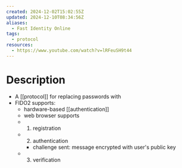 ```yaml
---
created: 2024-12-02T15:02:55Z
updated: 2024-12-10T08:34:56Z
aliases:
  - Fast Identity Online
tags:
  - protocol
resources:
  - https://www.youtube.com/watch?v=lRFeuSH9t44
---
```

# Description
- A [[protocol]] for replacing passwords with 
- FIDO2 supports:
	- hardware-based [[authentication]]
	- web browser supports
	- 1. registration
	- 2. authentication
		- challenge sent: message encrypted with user's public key
	- 3. verification